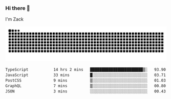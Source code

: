 ### Hi there 👋
I'm Zack

![](https://raw.githubusercontent.com/z4cki/z4cki/refs/heads/output/github-contribution-grid-snake.svg)
<!--START_SECTION:waka-->

```txt
TypeScript           14 hrs 2 mins   ███████████████████████▒░   93.90 %
JavaScript           33 mins         █░░░░░░░░░░░░░░░░░░░░░░░░   03.71 %
PostCSS              9 mins          ▒░░░░░░░░░░░░░░░░░░░░░░░░   01.03 %
GraphQL              7 mins          ▒░░░░░░░░░░░░░░░░░░░░░░░░   00.80 %
JSON                 3 mins          ░░░░░░░░░░░░░░░░░░░░░░░░░   00.43 %
```

<!--END_SECTION:waka-->
